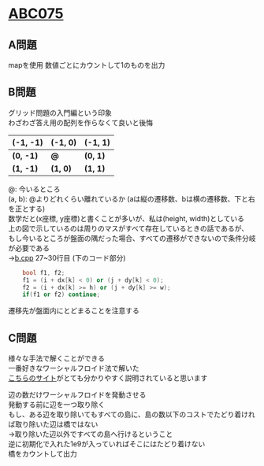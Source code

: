 # [ABC075](https://beta.atcoder.jp/contests/abc075/)  
  
## A問題  
mapを使用
数値ごとにカウントして1のものを出力  
  
## B問題  
グリッド問題の入門編という印象  
わざわざ答え用の配列を作らなくて良いと後悔  
  
(-1, -1)|(-1, 0)|(-1, 1)  
---|---|---  
**(0, -1)**|**@**|**(0, 1)**  
**(1, -1)**|**(1, 0)**|**(1, 1)**  
  
@: 今いるところ  
(a, b): @よりどれくらい離れているか (aは縦の遷移数、bは横の遷移数、下と右を正とする)  
数学だと(x座標, y座標)と書くことが多いが、私は(height, width)としている  
上の図で示しているのは周りのマスがすべて存在しているときの話であるが、  
もし今いるところが盤面の隅だった場合、すべての遷移ができないので条件分岐が必要である  
→[b.cpp](https://github.com/ozikot/AtCoder/blob/master/ABC075/b.cpp) 27~30行目 (下のコード部分)  
  
```cpp
    bool f1, f2;  
    f1 = (i + dx[k] < 0) or (j + dy[k] < 0);  
    f2 = (i + dx[k] >= h) or (j + dy[k] >= w);  
    if(f1 or f2) continue;  
```  
  
遷移先が盤面内にとどまることを注意する  
  
## C問題  
様々な手法で解くことができる  
一番好きなワーシャルフロイド法で解いた  
[こちらのサイト](http://todai-neet.hateblo.jp/entry/2015/09/11/183740)がとても分かりやすく説明されていると思います  
  
辺の数だけワーシャルフロイドを発動させる  
発動する前に辺を一つ取り除く  
もし、ある辺を取り除いてもすべての島に、島の数以下のコストでたどり着ければ取り除いた辺は橋ではない  
→取り除いた辺以外ですべての島へ行けるということ  
逆に初期化で入れた1e9が入っていればそこにはたどり着けない  
橋をカウントして出力  
